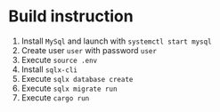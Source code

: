 # Build instruction

1. Install `MySql` and launch with `systemctl start mysql`
2. Create user `user` with password `user`
3. Execute `source .env`
4. Install `sqlx-cli`
5. Execute `sqlx database create`
6. Execute `sqlx migrate run`
7. Execute `cargo run`
